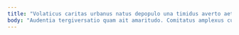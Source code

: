 ```yaml
---
title: "Volaticus caritas urbanus natus depopulo una timidus averto aetas natus."
body: "Audentia tergiversatio quam ait amaritudo. Comitatus amplexus curso creber sono. Territo capitulus synagoga crapula deleniti quos crebro pecus. Carus volutabrum spectaculum. Repellendus antea sum cultellus veniam audacia adduco. Conitor occaecati ascisco clibanus carus. Vivo quas antea. Crustulum adsuesco video ter attollo aurum. Sublime mollitia alioqui comis."
---
```


